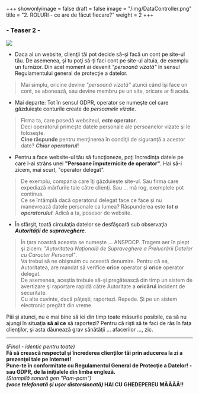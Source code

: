 +++
showonlyimage = false
draft = false
image = "/img/DataController.png"
title = "2. ROLURI - ce are de făcut fiecare?"
weight = 2
+++
<!--more-->
### - Teaser 2 -
![](/img/DataController.png)

* Daca ai un website, clienţii tăi pot decide să-şi facă un cont pe site-ul tău. De asemenea, şi tu poţi să-ţi faci cont pe site-ul altuia, de exemplu un furnizor. Din acel moment ai devenit _"persoană vizată"_ în sensul Regulamentului general de protecţie a datelor.

>Mai simplu, oricine devine _"persoană vizată"_ atunci când îşi face un cont, se abonează, sau devine membru pe un site, oricare ar fi acela.

* Mai departe: Tot în sensul GDPR, operator se numeşte cel care găzduieşte conturile create de _persoanele vizate_.

>Firma ta, care posedă websiteul, **_este_ operator**.<br>
Deci operatorul primeşte datele personale ale persoanelor vizate şi le foloseşte.<br>
**Cine răspunde** pentru menţinerea în condiţii de siguranţă a acestor date? _**Chiar operatorul**_!

* Pentru a face website-ul tău să funcţioneze, poţi încredinţa datele pe care l-ai strâns unei **"Persoane împuternicite de operator"**. Hai să-i zicem, mai scurt, "operator delegat".

>De exemplu, compania care îţi găzduieşte site-ul. Sau firma care expediază mărfurile tale către clienţi. Sau ... mă rog, exemplele pot continua.<br>
Ce se întâmplă dacă operatorul delegat face ce face şi nu manevrează datele personale ca lumea? Răspunderea este _**tot a operatorului**_! Adică a ta, posesor de website.

* În sfârşit, toată circulaţia datelor se desfăşoară sub observaţia _**Autorităţii de supraveghere**_.

> În ţara noastră aceasta se numeşte ... ANSPDCP. Tragem aer în piept şi zicem: _"Autoritatea Naţională de Supraveghere a Prelucrării Datelor cu Caracter Personal"_.<br>
Va trebui să ne obişnuim cu această denumire. Pentru că ea, Autoritatea, are mandat să verifice **orice** operator şi **orice** operator delegat.<br>
De asemenea, aceştia trebuie să-şi pregătească din timp un sistem de avertizare şi raportare rapidă către Autoritate a **oricărui** incident de securitate.<br>
Cu alte cuvinte, dacă păţeşti, raportezi. Repede. Şi pe un sistem electronic pregătit din vreme.

Păi şi atunci, nu e mai bine să iei din timp toate măsurile posibile, ca să nu ajungi în situaţia **să ai ce** să raportezi? Pentru că rişti să te faci de râs în faţa clienţilor, şi asta dăunează grav sănătăţii ... afacerilor ..., zic.<br>
___
_(Final - identic pentru toate)_<br>
**Fă să crească respectul şi încrederea clienţilor tăi prin aducerea la zi a prezenţei tale pe Internet!<br> Pune-te în conformitate cu Regulamentul General de Protecţie a Datelor! - sau GDPR, de la iniţialele din limba engleză.**<br>
_(Stampilă sonoră gen "Pam-pam")_<br>
**_(voce telefonată şi uşor distorsionată)_ HAI CU GHEDEPEREU MĂĂĂĂ!!**


